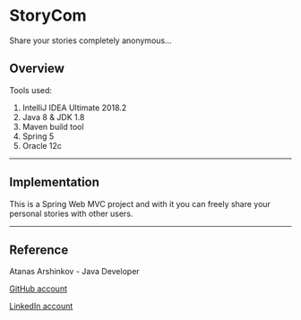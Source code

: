 # StoryCom

Share your stories completely anonymous...

## Overview

Tools used:

1. IntelliJ IDEA Ultimate 2018.2
2. Java 8 & JDK 1.8
3. Maven build tool
4. Spring 5
5. Oracle 12c

____

## Implementation

This is a Spring Web MVC project and with it you can freely share your personal stories with other users.

____

## Reference

Atanas Arshinkov - Java Developer

[GitHub account](https://www.github.com/aarshinkov)

[LinkedIn account](https://www.linkedin.com/in/atanas-arshinkov)

